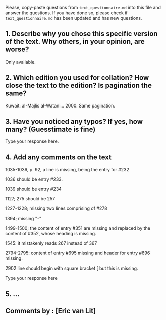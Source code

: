 

Please, copy-paste questions from `text_questionnaire.md` into this file and answer the questions.
If you have done so, please check if `text_questionnaire.md` has been updated and has new questions.


## 1. Describe why you chose this specific version of the text. Why others, in your opinion, are worse?

Only available.

## 2. Which edition you used for collation? How close the text to the edition? Is pagination the same?

Kuwait: al-Majlis al-Watani... 2000. Same pagination.

## 3. Have you noticed any typos? If yes, how many? (Guesstimate is fine)

Type your response here.

## 4. Add any comments on the text

1035-1036, p. 92, a line is missing, being the entry for #232

1036 should be entry #233.

1039 should be entry #234

1127; 275 should be 257

1227-1228; missing two lines comprising of #278

1394; missing "-"

1499-1500; the content of entry #351 are missing and replaced by the content of #352, whose heading is missing.

1545: it mistakenly reads 267 instead of 367

2794-2795: content of entry #695 missing and header for entry #696 missing.

2902 line should begin with square bracket [ but this is missing.

Type your response here

## 5. ...

## Comments by : [Eric van Lit]